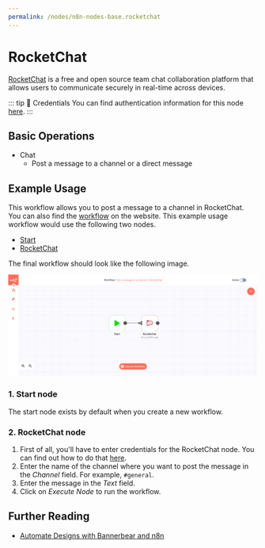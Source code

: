 ```yaml
---
permalink: /nodes/n8n-nodes-base.rocketchat
---
```


# RocketChat

[RocketChat](https://rocket.chat/) is a free and open source team chat collaboration platform that allows users to communicate securely in real-time across devices.

::: tip 🔑 Credentials
You can find authentication information for this node [here](../../../credentials/RocketChat/README.md).
:::

## Basic Operations

- Chat
    - Post a message to a channel or a direct message

## Example Usage

This workflow allows you to post a message to a channel in RocketChat. You can also find the [workflow](https://n8n.io/workflows/462) on the website. This example usage workflow would use the following two nodes.
- [Start](../../core-nodes/Start/README.md)
- [RocketChat]()

The final workflow should look like the following image.

![A workflow with the RocketChat node](./workflow.png)

### 1. Start node

The start node exists by default when you create a new workflow.

### 2. RocketChat node

1. First of all, you'll have to enter credentials for the RocketChat node. You can find out how to do that [here](../../../credentials/RocketChat/README.md).
2. Enter the name of the channel where you want to post the message in the *Channel* field. For example, `#general`.
3. Enter the message in the *Text* field.
5. Click on *Execute Node* to run the workflow.


## Further Reading

- [Automate Designs with Bannerbear and n8n](https://medium.com/n8n-io/automate-designs-with-bannerbear-and-n8n-2b64c94b54db)
